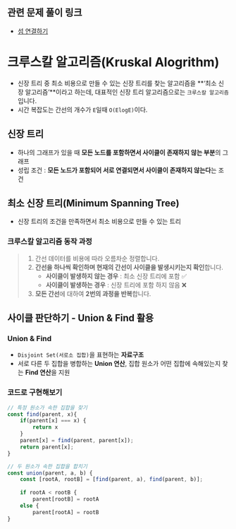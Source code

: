## 관련 문제 풀이 링크
- [섬 연결하기](https://github.com/Largopie/codingtest-study/tree/main/%ED%94%84%EB%A1%9C%EA%B7%B8%EB%9E%98%EB%A8%B8%EC%8A%A4/3/42861.%E2%80%85%EC%84%AC%E2%80%85%EC%97%B0%EA%B2%B0%ED%95%98%EA%B8%B0)

# 크루스칼 알고리즘(Kruskal Alogrithm)

- 신장 트리 중 최소 비용으로 만들 수 있는 신장 트리를 찾는 알고리즘을 **‘최소 신장 알고리즘’**이라고 하는데, 대표적인 신장 트리 알고리즘으로는 `크루스칼 알고리즘`입니다.
- 시간 복잡도는 간선의 개수가 `E`일때 `O(ElogE)`이다.

## 신장 트리

- 하나의 그래프가 있을 때 **모든 노드를 포함하면서 사이클이 존재하지 않는 부분**의 그래프
- 성립 조건 : **모든 노드가 포함되어 서로 연결되면서 사이클이 존재하지 않는다**는 조건

## 최소 신장 트리(Minimum Spanning Tree)

- 신장 트리의 조건을 만족하면서 최소 비용으로 만들 수 있는 트리

### **크루스칼 알고리즘 동작 과정**
> 1. 간선 데이터를 비용에 따라 오름차순 정렬합니다.
> 2. **간선을 하나씩 확인하며 현재의 간선이 사이클을 발생시키는지 확인**합니다.
>     - **사이클이 발생하지 않는 경우** :  최소 신장 트리에 포함 ✅
>     - **사이클이 발생하는 경우** :  신장 트리에 포함 하지 않음 ❌
> 3. **모든 간선**에 대하여 **2번의 과정을 반복**합니다.

## 사이클 판단하기 - Union & Find 활용

### Union & Find

- `Disjoint Set(서로소 집합)`을 표현하는 **자료구조**
- 서로 다른 두 집합을 병합하는 **Union 연산**, 집합 원소가 어떤 집합에 속해있는지 찾는 **Find 연산**을 지원

### 코드로 구현해보기

```js
// 특정 원소가 속한 집합을 찾기
const find(parent, x){
	if(parent[x] === x) {
		return x
	}
	parent[x] = find(parent, parent[x]);
	return parent[x];
}

// 두 원소가 속한 집합을 합치기
const union(parent, a, b) {
	const [rootA, rootB] = [find(parent, a), find(parent, b)];
	
	if rootA < rootB {
		parent[rootB] = rootA
	else {
		parent[rootA] = rootB
}
```
